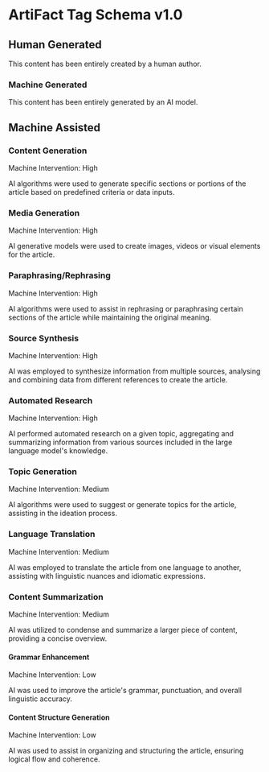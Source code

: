 # ArtiFact Tag Schema v1.0

## Human Generated 
This content has been entirely created by a human author.


### Machine Generated
This content has been entirely generated by an AI model.

## Machine Assisted 

### Content Generation
Machine Intervention: High

AI algorithms were used to generate specific sections or portions of the article based on predefined criteria or data inputs.


### Media Generation
Machine Intervention: High

AI generative models were used to create images, videos or visual elements for the article.


### Paraphrasing/Rephrasing
Machine Intervention: High

AI algorithms were used to assist in rephrasing or paraphrasing certain sections of the article while maintaining the original meaning.


### Source Synthesis
Machine Intervention: High

AI was employed to synthesize information from multiple sources, analysing and combining data from different references to create the article.


### Automated Research
Machine Intervention: High

AI performed automated research on a given topic, aggregating and summarizing information from various sources included in the large language model's knowledge.


### Topic Generation
Machine Intervention: Medium

AI algorithms were used to suggest or generate topics for the article, assisting in the ideation process.


### Language Translation
Machine Intervention: Medium

AI was employed to translate the article from one language to another, assisting with linguistic nuances and idiomatic expressions.


### Content Summarization
Machine Intervention: Medium

AI was utilized to condense and summarize a larger piece of content, providing a concise overview.

#### Grammar Enhancement
Machine Intervention: Low

AI was used to improve the article's grammar, punctuation, and overall linguistic accuracy.

#### Content Structure Generation
Machine Intervention: Low

AI was used to assist in organizing and structuring the article, ensuring logical flow and coherence.
